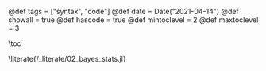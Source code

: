 @def tags = ["syntax", "code"]
@def date = Date("2021-04-14")
@def showall = true
@def hascode = true
@def mintoclevel = 2
@def maxtoclevel = 3

\toc

\literate{/_literate/02_bayes_stats.jl}
